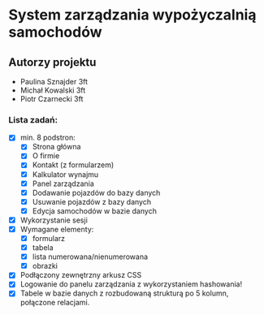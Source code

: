 # System zarządzania wypożyczalnią samochodów
## Autorzy projektu
- Paulina Sznajder 3ft
- Michał Kowalski 3ft
- Piotr Czarnecki 3ft
### Lista zadań:
- [x] min. 8 podstron:
  - [x] Strona główna
  - [x] O firmie
  - [x] Kontakt (z formularzem)
  - [x] Kalkulator wynajmu
  - [x] Panel zarządzania
  - [x] Dodawanie pojazdów do bazy danych
  - [x] Usuwanie pojazdów z bazy danych
  - [x] Edycja samochodów w bazie danych
- [x] Wykorzystanie sesji
- [x] Wymagane elementy:
  - [x] formularz
  - [x] tabela
  - [x] lista numerowana/nienumerowana
  - [x] obrazki
- [x] Podłączony zewnętrzny arkusz CSS
- [x] Logowanie do panelu zarządzania z wykorzystaniem hashowania!
- [x] Tabele w bazie danych z rozbudowaną strukturą po 5 kolumn, połączone relacjami.
